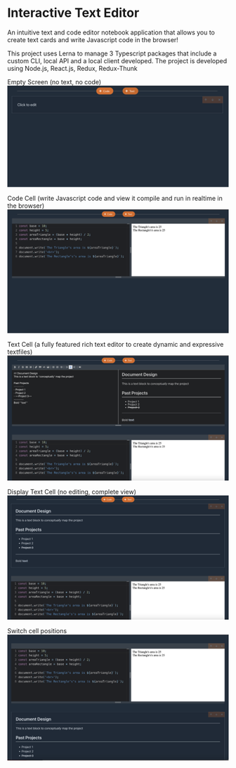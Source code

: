 # Interactive Text Editor
An intuitive text and code editor notebook application that allows you to create text cards and write Javascript code in the browser!

This project uses Lerna to manage 3 Typescript packages that include a custom CLI, local API and a local client developed. The project is developed using Node.js, 
React.js, Redux, Redux-Thunk

Empty Screen (no text, no code)
![](images/1.png)

Code Cell (write Javascript code and view it compile and run in realtime in the browser)
![](images/2.png)

Text Cell (a fully featured rich text editor to create dynamic and expressive textfiles)
![](images/3.png)

Display Text Cell (no editing, complete view)
![](images/4.png)

Switch cell positions
![](images/5.png)
